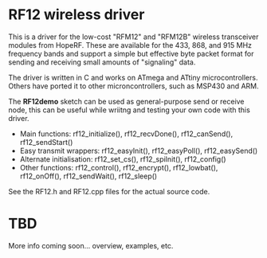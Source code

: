 RF12 wireless driver
====================

This is a driver for the low-cost "RFM12" and "RFM12B" wireless transceiver
modules from HopeRF. These are available for the 433, 868, and 915 MHz
frequency bands and support a simple but effective byte packet format for
sending and receiving small amounts of "signaling" data.

The driver is written in C and works on ATmega and ATtiny microcontrollers.
Others have ported it to other microncontrollers, such as MSP430 and ARM.

The **RF12demo** sketch can be used as general-purpose send or receive node,
this can be useful while wriitng and testing your own code with this driver.

* Main functions: 
rf12_initialize(),
rf12_recvDone(),
rf12_canSend(),
rf12_sendStart()
* Easy transmit wrappers:
rf12_easyInit(),
rf12_easyPoll(),
rf12_easySend()
* Alternate initialisation:
rf12_set_cs(),
rf12_spiInit(),
rf12_config()
* Other functions:
rf12_control(),
rf12_encrypt(),
rf12_lowbat(),
rf12_onOff(),
rf12_sendWait(),
rf12_sleep()

See the RF12.h and RF12.cpp files for the actual source code.

TBD
===

More info coming soon... overview, examples, etc.
